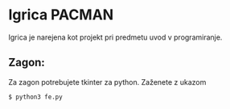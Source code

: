 # Igrica PACMAN

Igrica je narejena kot projekt pri predmetu uvod v programiranje.

## Zagon:

Za zagon potrebujete tkinter za python.
Zaženete z ukazom
```
$ python3 fe.py
```